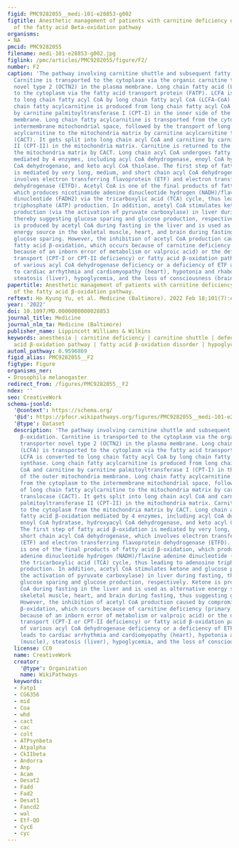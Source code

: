 ```yaml
---
figid: PMC9282055__medi-101-e28853-g002
figtitle: Anesthetic management of patients with carnitine deficiency or a defect
  of the fatty acid Beta-oxidation pathway
organisms:
- NA
pmcid: PMC9282055
filename: medi-101-e28853-g002.jpg
figlink: /pmc/articles/PMC9282055/figure/F2/
number: F2
caption: 'The pathway involving carnitine shuttle and subsequent fatty acid β-oxidation.
  Carnitine is transported to the cytoplasm via the organic carnitine transporter
  novel type 2 (OCTN2) in the plasma membrane. Long chain fatty acid (LCFA) is transported
  to the cytoplasm via the fatty acid transport protein (FATP). LCFA is converted
  to long chain fatty acyl CoA by long chain fatty acyl CoA (LCFA-CoA) synthase. Long
  chain fatty acylcarnitine is produced from long chain fatty acyl CoA and carnitine
  by carnitine palmitoyltransferase I (CPT-I) in the inner side of the outer mitochondria
  membrane. Long chain fatty acylcarnitine is transported from the cytoplasm to the
  intermembrane mitochondrial space, followed by the transport of long chain fatty
  acylcarnitine to the mitochondria matrix by carnitine acylcarnitine translocase
  (CACT). It gets split into long chain acyl CoA and carnitine by carnitine palmitoyltransferase
  II (CPT-II) in the mitochondria matrix. Carnitine is returned to the cytoplasm from
  the mitochondria matrix by CACT. Long chain acyl CoA undergoes fatty acid β-oxidation
  mediated by 4 enzymes, including acyl CoA dehydrogenase, enoyl CoA hydratase, hydroxyacyl
  CoA dehydrogenase, and keto acyl CoA thiolase. The first step of fatty acid β-oxidation
  is mediated by very long, medium, and short chain acyl CoA dehydrogenase, which
  involves electron transferring flavoprotein (ETF) and electron transferring flavoprotein
  dehydrogenase (ETFD). Acetyl CoA is one of the final products of fatty acid β-oxidation,
  which produces nicotinamide adenine dinucleotide hydrogen (NADH)/flavine adenine
  dinucleotide (FADH2) via the tricarboxylic acid (TCA) cycle, thus leading to adenosine
  triphosphate (ATP) production. In addition, acetyl CoA stimulates ketone and glucose
  production (via the activation of pyruvate carboxylase) in liver during fasting,
  thereby suggesting glucose sparing and glucose production, respectively. Ketone
  is produced by acetyl CoA during fasting in the liver and is used as alternative
  energy source in the skeletal muscle, heart, and brain during fasting, thus suggesting
  glucose sparing. However, the inhibition of acetyl CoA production caused by compromised
  fatty acid β-oxidation, which occurs because of carnitine deficiency (primary, secondary:
  because of an inborn error of metabolism or valproic acid) or the defect of carnitine
  transport (CPT-I or CPT-II deficiency) or fatty acid β-oxidation pathway (because
  of various acyl CoA dehydrogenase deficiency or a deficiency of ETF and ETFD), leads
  to cardiac arrhythmia and cardiomyopathy (heart), hypotonia and rhabdomyolysis (muscle),
  steatosis (liver), hypoglycemia, and the loss of consciousness (brain).[,,,]'
papertitle: Anesthetic management of patients with carnitine deficiency or a defect
  of the fatty acid β-oxidation pathway.
reftext: Ho Kyung Yu, et al. Medicine (Baltimore). 2022 Feb 18;101(7):e28853.
year: '2022'
doi: 10.1097/MD.0000000000028853
journal_title: Medicine
journal_nlm_ta: Medicine (Baltimore)
publisher_name: Lippincott Williams & Wilkins
keywords: anesthesia | carnitine deficiency | carnitine shuttle | defects in the fatty
  acid β-oxidation pathway | fatty acid β-oxidation disorder | hypoglycemia
automl_pathway: 0.9596869
figid_alias: PMC9282055__F2
figtype: Figure
organisms_ner:
- Drosophila melanogaster
redirect_from: /figures/PMC9282055__F2
ndex: ''
seo: CreativeWork
schema-jsonld:
  '@context': https://schema.org/
  '@id': https://pfocr.wikipathways.org/figures/PMC9282055__medi-101-e28853-g002.html
  '@type': Dataset
  description: 'The pathway involving carnitine shuttle and subsequent fatty acid
    β-oxidation. Carnitine is transported to the cytoplasm via the organic carnitine
    transporter novel type 2 (OCTN2) in the plasma membrane. Long chain fatty acid
    (LCFA) is transported to the cytoplasm via the fatty acid transport protein (FATP).
    LCFA is converted to long chain fatty acyl CoA by long chain fatty acyl CoA (LCFA-CoA)
    synthase. Long chain fatty acylcarnitine is produced from long chain fatty acyl
    CoA and carnitine by carnitine palmitoyltransferase I (CPT-I) in the inner side
    of the outer mitochondria membrane. Long chain fatty acylcarnitine is transported
    from the cytoplasm to the intermembrane mitochondrial space, followed by the transport
    of long chain fatty acylcarnitine to the mitochondria matrix by carnitine acylcarnitine
    translocase (CACT). It gets split into long chain acyl CoA and carnitine by carnitine
    palmitoyltransferase II (CPT-II) in the mitochondria matrix. Carnitine is returned
    to the cytoplasm from the mitochondria matrix by CACT. Long chain acyl CoA undergoes
    fatty acid β-oxidation mediated by 4 enzymes, including acyl CoA dehydrogenase,
    enoyl CoA hydratase, hydroxyacyl CoA dehydrogenase, and keto acyl CoA thiolase.
    The first step of fatty acid β-oxidation is mediated by very long, medium, and
    short chain acyl CoA dehydrogenase, which involves electron transferring flavoprotein
    (ETF) and electron transferring flavoprotein dehydrogenase (ETFD). Acetyl CoA
    is one of the final products of fatty acid β-oxidation, which produces nicotinamide
    adenine dinucleotide hydrogen (NADH)/flavine adenine dinucleotide (FADH2) via
    the tricarboxylic acid (TCA) cycle, thus leading to adenosine triphosphate (ATP)
    production. In addition, acetyl CoA stimulates ketone and glucose production (via
    the activation of pyruvate carboxylase) in liver during fasting, thereby suggesting
    glucose sparing and glucose production, respectively. Ketone is produced by acetyl
    CoA during fasting in the liver and is used as alternative energy source in the
    skeletal muscle, heart, and brain during fasting, thus suggesting glucose sparing.
    However, the inhibition of acetyl CoA production caused by compromised fatty acid
    β-oxidation, which occurs because of carnitine deficiency (primary, secondary:
    because of an inborn error of metabolism or valproic acid) or the defect of carnitine
    transport (CPT-I or CPT-II deficiency) or fatty acid β-oxidation pathway (because
    of various acyl CoA dehydrogenase deficiency or a deficiency of ETF and ETFD),
    leads to cardiac arrhythmia and cardiomyopathy (heart), hypotonia and rhabdomyolysis
    (muscle), steatosis (liver), hypoglycemia, and the loss of consciousness (brain).[,,,]'
  license: CC0
  name: CreativeWork
  creator:
    '@type': Organization
    name: WikiPathways
  keywords:
  - Fatp1
  - CG6356
  - mid
  - Coa
  - whd
  - cact
  - cac
  - colt
  - ATPsynbeta
  - Atpalpha
  - CkIIbeta
  - Andorra
  - Anp
  - Acam
  - Desat2
  - Fadd
  - Fad2
  - Desat1
  - Fancd2
  - wal
  - Etf-QO
  - CycE
  - cyc
---
```

